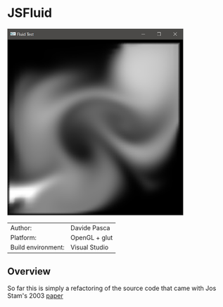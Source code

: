 # JSFluid

<img src="Docs/fluid_test_sshot_01.jpg" width="400">

|  |  |
|---|---|
| Author: | Davide Pasca |
| Platform: | OpenGL + glut |
| Build environment: | Visual Studio |

## Overview

So far this is simply a refactoring of the source code that came with Jos Stam's 2003 [paper](http://www.autodeskresearch.com/publications/games)

